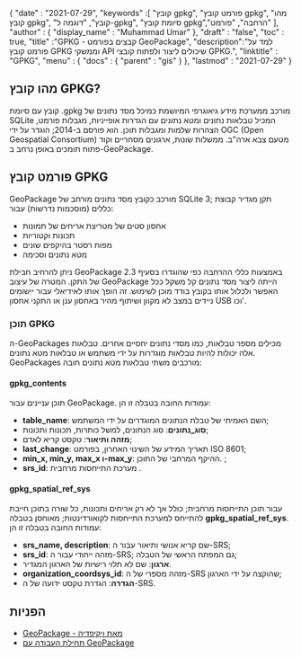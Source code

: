 {
  "date" : "2021-07-29",
  "keywords" :[ "קובץ gpkg", "פורמט קובץ gpkg", "מהו קובץ gpkg", "קובץ", "דוגמה ל-gpkg", "סיומת קובץ gpkg","הרחבה", "פורמט" ],
  "author" : {
    "display_name" : "Muhammad Umar"
},
  "draft" : "false",
  "toc" : true,
  "title" :"GPKG - קבצים בפורמט GeoPackage",
  "description":"למד על פורמט קובץ GPKG וממשקי API שיכולים ליצור ולפתוח קובצי GPKG.",
  "linktitle" : "GPKG",
  "menu" : {
    "docs" : {
      "parent" : "gis"
}
},
  "lastmod" : "2021-07-29"
}

## מהו קובץ GPKG?
קובץ עם סיומת .gpkg מורכב ממערכת מידע גיאוגרפי המיושמת כמיכל מסד נתונים של SQLite המכיל טבלאות נתונים ומטא נתונים עם הגדרות אופייניות, מגבלות פורמט, הצהרות שלמות ומגבלות תוכן. הוא פורסם ב-2014; הוגדר על ידי OGC (Open Geospatial Consortium) מטעם צבא ארה"ב. ממשלות שונות, ארגונים מסחריים וקוד פתוח תומכים באופן נרחב ב-GeoPackage.

## פורמט קובץ GPKG
GeoPackage מורכב כקובץ מסד נתונים מורחב של SQLite 3; תקן מגדיר קבוצת כללים (מוסכמות נדרשות) עבור:
- אחסון סטים של מטריצת אריחים של תמונות
- תכונות וקטוריות
- מפות רסטר בהיקפים שונים
- מטא נתונים וסכימה

ניתן להרחיב חבילת GeoPackage באמצעות כללי ההרחבה כפי שהוגדרו בסעיף 2.3 של התקן. המטרה של עיצוב GeoPackage הייתה ליצור מסד נתונים קל משקל ככל האפשר ולכלול אותו בקובץ בודד מוכן לשימוש. זה הופך אותו לאידיאלי עבור יישומים ניידים במצב לא מקוון ושיתוף מהיר באחסון ענן או התקני אחסון USB וכו'.

### תוכן GPKG
ה-GeoPackages מכילים מספר טבלאות, כמו מסדי נתונים יחסיים אחרים. טבלאות אלה יכולות להיות טבלאות מוגדרות על ידי משתמש או טבלאות מטא נתונים. GeoPackages מורכבים משתי טבלאות מטא נתונים חובה:

#### gpkg_contents
תוכן עניינים עבור GeoPackage. עמודות החובה בטבלה זו הן:

- **table_name**: השם האמיתי של טבלת הנתונים המוגדרים על ידי המשתמש;
- **סוג_נתונים**: סוג הנתונים, למשל כותרות, תכונות ותכונות;
- **מזהה ותיאור**: טקסט קריא לאדם;
- **last_change**: תאריך המידע של השינוי האחרון, בפורמט ISO 8601;
- **min_x, min_y, max_x ו-max_y**: ההיקף המרחבי של התוכן. ;
- **srs_id**: מערכת התייחסות מרחבית .

#### gpkg_spatial_ref_sys
עבור תוכן התייחסות מרחבית; כולל אך לא רק אריחים ותכונות, כל שורה בתוכן חייבת להתייחס למערכת התייחסות לקואורדינטות; מאוחסן בטבלה **gpkg_spatial_ref_sys**. עמודות החובה בטבלה זו הן:

- **srs_name, description**: שם קריא אנושי ותיאור עבור ה-SRS;
- **srs_id**: מזהה ייחודי עבור ה-SRS; גם המפתח הראשי של הטבלה;
- **ארגון**: שם לא תלוי רישיות של הארגון המגדיר.
- **organization_coordsys_id**: מזהה מספרי של ה-SRS שהוקצה על ידי הארגון;
- **הגדרה**: הגדרת טקסט ידועה של ה-SRS.


## הפניות

* [GeoPackage - מאת ויקיפדיה](https://en.wikipedia.org/wiki/GeoPackage)
* [תחילת העבודה עם GeoPackage](http://www.geopackage.org/guidance/getting-started.html)

